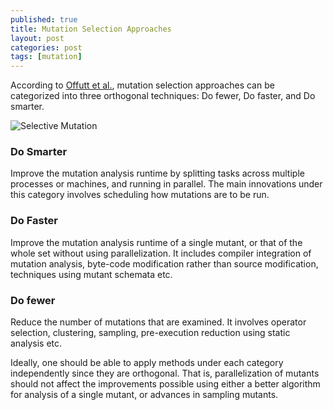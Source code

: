 ```yaml
---
published: true
title: Mutation Selection Approaches
layout: post
categories: post
tags: [mutation]
---
```

According to [Offutt et al.](http://dl.acm.org/citation.cfm?id=571305.571314), mutation selection approaches can be categorized into three orthogonal techniques: Do fewer, Do faster, and Do smarter.

![Selective Mutation](/resources/posts/do-x.png)

### Do Smarter

Improve the mutation analysis runtime by splitting tasks across multiple processes or machines, and running in parallel. The main innovations under this category involves scheduling how mutations are to be run.

### Do Faster

Improve the mutation analysis runtime of a single mutant, or that of the whole set without using parallelization. It includes compiler integration of mutation analysis, byte-code modification rather than source modification, techniques using mutant schemata etc.

### Do fewer

Reduce the number of mutations that are examined. It involves operator selection, clustering, sampling, pre-execution reduction using static analysis etc.

Ideally, one should be able to apply methods under each category independently since they are orthogonal. That is, parallelization of mutants should not affect the improvements possible using either a better algorithm for analysis of a single mutant, or advances in sampling mutants.
